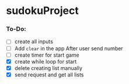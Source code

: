 # sudokuProject
### To-Do:
- [ ] create all inputs
- [ ] Add ``` clear ``` in the app After user send number
- [ ] create timer for start game
- [x] create while loop for start
- [x] delete creating list manually 
- [x] send request and get all lists
